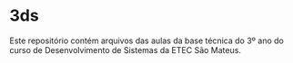 # 3ds
Este repositório contém arquivos das aulas da base técnica do 3º ano do curso de Desenvolvimento de Sistemas da ETEC São Mateus.
